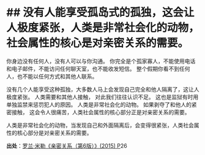 # \## 没有人能享受孤岛式的孤独，这会让人极度紧张，人类是非常社会化的动物，社会属性的核心是对亲密关系的需要。

你身边没有任何人，没有人可以与你沟通。 你完全是个孤家寡人，不能使用电话和电子邮件，不能访问任何聊天室，也不能收发短信。
整个假期你看不到任何人，也不能以任何方式和其他人联系。

没有几个人能享受这种孤独，大多数人马上会发现自己完全和他人隔离了，这让人极度紧张。 人类需要和其他人接触，
对此我们往往认识不足。 这也是监狱有时用单独监禁来惩罚犯人的原因。 人类是非常社会化的动物。 如果剥夺了和他人的紧密接触，
这会令人很痛苦，人类社会属性的核心部分正是对亲密关系的需要。

人类是非常社会化的动物，当发现自己和外面隔离后，会变得很紧张，人类社会属性的核心部分是对亲密关系的需要。

**出处**：[罗兰·米勒《亲密关系（第6版）》(2015) P](zotero://select/library/items/YBK6Z75E)26

